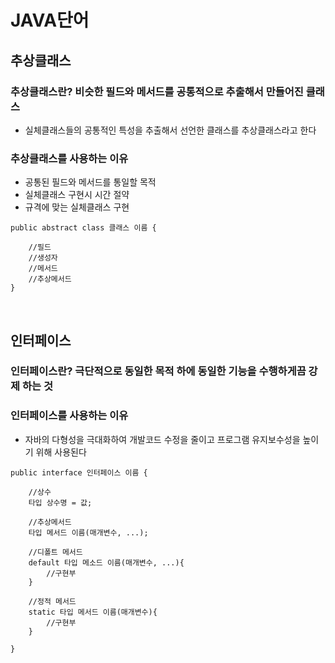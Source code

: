 # JAVA단어

## 추상클래스
### 추상클래스란? 비슷한 필드와 메서드를 공통적으로 추출해서 만들어진 클래스
* 실체클래스들의 공통적인 특성을 추출해서 선언한 클래스를 추상클래스라고 한다

### 추상클래스를 사용하는 이유
* 공통된 필드와 메서드를 통일할 목적
* 실체클래스 구현시 시간 절약
* 규격에 맞는 실체클래스 구현
```
public abstract class 클래스 이름 {
    
    //필드
    //생성자
    //메서드
    //추상메서드
}
```
<br>

## 인터페이스
### 인터페이스란? 극단적으로 동일한 목적 하에 동일한 기능을 수행하게끔 강제 하는 것

### 인터페이스를 사용하는 이유
* 자바의 다형성을 극대화하여 개발코드 수정을 줄이고 프로그램 유지보수성을 높이기 위해 사용된다
```
public interface 인터페이스 이름 {

    //상수
    타입 상수명 = 값;

    //추상메서드 
    타입 메서드 이름(매개변수, ...);

    //디폴트 메서드
    default 타입 메소드 이름(매개변수, ...){
        //구현부
    }

    //정적 메서드 
    static 타입 메서드 이름(매개변수){
        //구현부
    }

}
```
